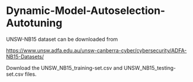 # Dynamic-Model-Autoselection-Autotuning

UNSW-NB15 dataset can be downloaded from 

  https://www.unsw.adfa.edu.au/unsw-canberra-cyber/cybersecurity/ADFA-NB15-Datasets/
  
Download the  UNSW_NB15_training-set.csv and  UNSW_NB15_testing-set.csv files. 
